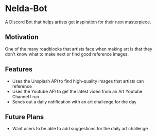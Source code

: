 # Nelda-Bot
A Discord Bot that helps artists get inspiration for their next masterpiece.

## Motivation

One of the many roadblocks that artists face when making art is that they don't know what to make next or find good reference images. 

## Features 

- Uses the Unsplash API to find high-quality images that artists can reference
- Uses the Youtube API to get the latest video from an Art Youtube Channel I run
- Sends out a daily notification with an art challenge for the day

## Future Plans

- Want users to be able to add suggestions for the daily art challenge
